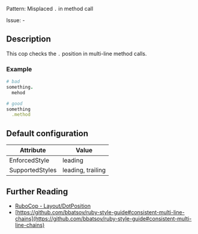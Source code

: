Pattern: Misplaced `.` in method call

Issue: -

## Description

This cop checks the `.` position in multi-line method calls.

### Example

```ruby
# bad
something.
  mehod

# good
something
  .method
```

## Default configuration

Attribute | Value
--- | ---
EnforcedStyle | leading
SupportedStyles | leading, trailing

## Further Reading

* [RuboCop - Layout/DotPosition](https://rubocop.readthedocs.io/en/latest/cops_layout/#layoutdotposition)
* [https://github.com/bbatsov/ruby-style-guide#consistent-multi-line-chains](https://github.com/bbatsov/ruby-style-guide#consistent-multi-line-chains)
